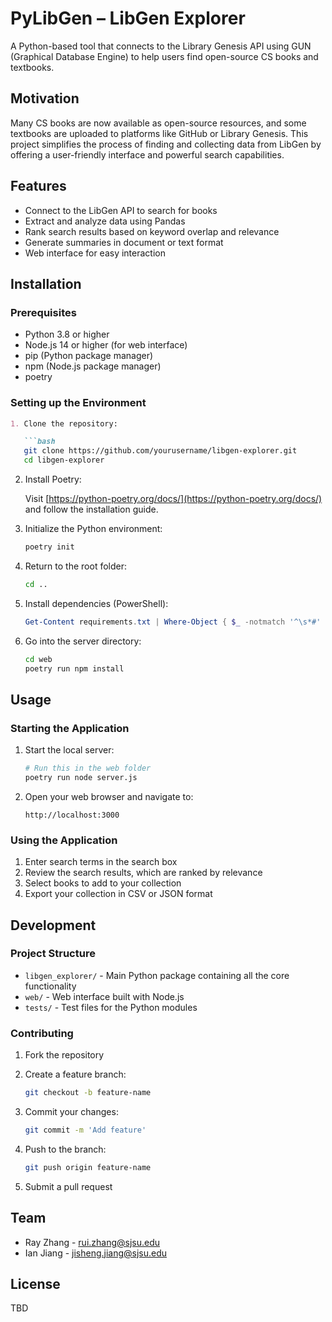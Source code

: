 
# PyLibGen – LibGen Explorer

A Python-based tool that connects to the Library Genesis API using GUN (Graphical Database Engine) to help users find open-source CS books and textbooks.

## Motivation

Many CS books are now available as open-source resources, and some textbooks are uploaded to platforms like GitHub or Library Genesis. This project simplifies the process of finding and collecting data from LibGen by offering a user-friendly interface and powerful search capabilities.

## Features

- Connect to the LibGen API to search for books
- Extract and analyze data using Pandas
- Rank search results based on keyword overlap and relevance
- Generate summaries in document or text format
- Web interface for easy interaction

## Installation

### Prerequisites

- Python 3.8 or higher
- Node.js 14 or higher (for web interface)
- pip (Python package manager)
- npm (Node.js package manager)
- poetry

### Setting up the Environment
```markdown
1. Clone the repository:

   ```bash
   git clone https://github.com/yourusername/libgen-explorer.git
   cd libgen-explorer
````

2. Install Poetry:

   Visit [https://python-poetry.org/docs/](https://python-poetry.org/docs/) and follow the installation guide.

3. Initialize the Python environment:

   ```bash
   poetry init
   ```

4. Return to the root folder:

   ```bash
   cd ..
   ```

5. Install dependencies (PowerShell):

   ```powershell
   Get-Content requirements.txt | Where-Object { $_ -notmatch '^\s*#' -and $_ -ne '' } | ForEach-Object { poetry add $_ }
   ```

6. Go into the server directory:

   ```bash
   cd web
   poetry run npm install
   ```

## Usage

### Starting the Application

1. Start the local server:

   ```bash
   # Run this in the web folder
   poetry run node server.js
   ```

2. Open your web browser and navigate to:

   ```
   http://localhost:3000
   ```

### Using the Application

1. Enter search terms in the search box
2. Review the search results, which are ranked by relevance
3. Select books to add to your collection
4. Export your collection in CSV or JSON format

## Development

### Project Structure

* `libgen_explorer/` - Main Python package containing all the core functionality
* `web/` - Web interface built with Node.js
* `tests/` - Test files for the Python modules

### Contributing

1. Fork the repository
2. Create a feature branch:

   ```bash
   git checkout -b feature-name
   ```
3. Commit your changes:

   ```bash
   git commit -m 'Add feature'
   ```
4. Push to the branch:

   ```bash
   git push origin feature-name
   ```
5. Submit a pull request

## Team

* Ray Zhang - [rui.zhang@sjsu.edu](mailto:rui.zhang@sjsu.edu)
* Ian Jiang - [jisheng.jiang@sjsu.edu](mailto:jisheng.jiang@sjsu.edu)

## License

TBD

